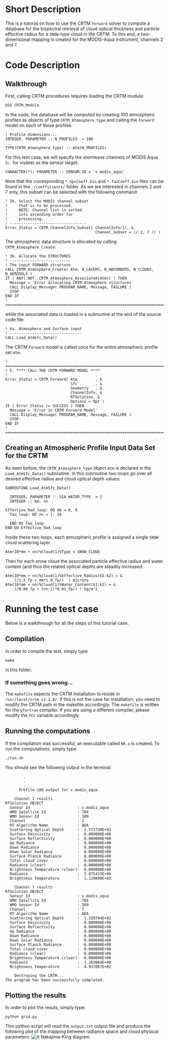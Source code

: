 # Short Description
This is a tutorial on how to use the CRTM `Forward` solver to compute a database for the bispectral retrieval of cloud optical thickness and particle effective radius for a `SNOW`-type cloud in the CRTM.
To this end, a two-dimensional mapping is created for the MODIS-Aqua instrument, channels 2 and 7.
# Code Description
## Walkthrough
First, calling CRTM procedures requires loading the CRTM module:
```Fortran
USE CRTM_Module
```
In the code, the database will be computed by creating 100 atmospheric profiles as objects of type `CRTM_Atmosphere_type` and calling the `Forward` model on each of these profiles:
```Fortran
! Profile dimensions...
INTEGER, PARAMETER :: N_PROFILES  = 100
...
TYPE(CRTM_Atmosphere_type) :: Atm(N_PROFILES)
```
For this test case, we will specify the shortwave channels of MODIS Aqua (`v.` for visible) as the sensor target:
```Fortran
CHARACTER(*), PARAMETER :: SENSOR_ID = 'v.modis_aqua'
```
Note that the corresponding `*.SpcCoeff.bin` and `*.TauCoeff.bin` files can be found in the `./coefficients/` folder.
As we are interested in channels 2 and 7 only, this subset can be selected with the following command:
```Fortran
! 2b. Select the MODIS channel subset
!     that is to be processed.
!     NOTE: Channel list is sorted
!     into ascending order for
!     processing.
! ----------------------------------
Error_Status = CRTM_ChannelInfo_Subset( ChannelInfo(1), &
                                        Channel_Subset = (/ 2, 7 /) )
```
The atmospheric data structure is allocated by calling `CRTM_Atmosphere_Create`:
```Fortran
! 3b. Allocate the STRUCTURES
! ---------------------------
! The input FORWARD structure
CALL CRTM_Atmosphere_Create( Atm, N_LAYERS, N_ABSORBERS, N_CLOUDS, N_AEROSOLS )
IF ( ANY(.NOT. CRTM_Atmosphere_Associated(Atm)) ) THEN
  Message = 'Error allocating CRTM Atmosphere structures'
  CALL Display_Message( PROGRAM_NAME, Message, FAILURE )
  STOP
END IF
! ============================================================================
```
while the associated data is loaded in a subroutine at the end of the source code file:
```
! 4a. Atmosphere and Surface input
! --------------------------------
CALL Load_AtmSfc_Data()
```
The CRTM `Forward` model is called once for the entire atmospheric profile set `Atm`:
```Fortran
! ============================================================================
! 5. **** CALL THE CRTM FORWARD MODEL ****
!
Error_Status = CRTM_Forward( Atm        , &
                             Sfc        , &
                             Geometry   , &
                             ChannelInfo, &
                             RTSolution, &
                             Options = Opt )
IF ( Error_Status /= SUCCESS ) THEN
  Message = 'Error in CRTM Forward Model'
  CALL Display_Message( PROGRAM_NAME, Message, FAILURE )
  STOP
END IF
! ============================================================================
```
## Creating an Atmospheric Profile Input Data Set for the CRTM
As seen before, the `CRTM_Atmosphere_type` object `Atm` is declared in the `Load_AtmSfc_Data()` subroutine.
In this subroutine two loops go over all desired effective radius and cloud optical depth values:
```Fortran
SUBROUTINE Load_AtmSfc_Data()

  INTEGER, PARAMETER :: SEA_WATER_TYPE  = 1
  INTEGER :: mm, nn 

Effective_Rad_loop: DO mm = 0, 9
  Tau_loop: DO nn = 1, 10
  ...
  END DO Tau_loop
END DO Effective_Rad_loop
```
Inside these two loops, each atmospheric profile is assigned a single `SNOW` cloud scattering layer.
```
Atm(10*mm + nn)%Cloud(1)%Type = SNOW_CLOUD
```
Then for each snow cloud the associated particle effective radius and water content (and thus the related optical depth) are steadily increased.
```Fortran
Atm(10*mm + nn)%Cloud(1)%Effective_Radius(k1:k2) = &
    (/1.5_fp + mm*1.0_fp/)  ! microns
Atm(10*mm + nn)%Cloud(1)%Water_Content(k1:k2) = &
    (/0.06_fp + (nn-1)*0.01_fp/) ! kg/m^2
```
    

# Running the test case
Below is a walkthrough for all the steps of this tutorial case.

## Compilation
In order to compile the test, simply type 
```shell
make 
```
in this folder.

### If something goes wrong...
The `makefile` expects the CRTM installation to reside in `/usr/local/crtm_v2.3.0/`.
If this is not the case for installation, you need to modify the CRTM path in the makefile accordingly.
The `makefile` is written for the `gfortran`  compiler. If you are using a different compiler, please modify the `FCC` variable accordingly.

## Running the computations
If the compilation was successful, an executable called `NK.x` is created.
To run the computations, simply type:
```
./run.sh
```
You should see the following output in the terminal:
```Fortran
        .
        .
        .
      Profile 100 output for v.modis_aqua

    Channel 2 results
RTSolution OBJECT
  Sensor Id                     : v.modis_aqua
  WMO Satellite Id              : 784
  WMO Sensor Id                 : 389
  Channel                       : 2
  RT Algorithm Name             : ADA                 
  Scattering Optical Depth      :  2.772730E+02
  Surface Emissivity            :  0.000000E+00
  Surface Reflectivity          :  0.000000E+00
  Up Radiance                   :  0.000000E+00
  Down Radiance                 :  0.000000E+00
  Down Solar Radiance           :  0.000000E+00
  Surface Planck Radiance       :  0.000000E+00
  Total cloud cover             :  0.000000E+00
  Radiance (clear)              :  0.000000E+00
  Brightness Temperature (clear):  0.000000E+00
  Radiance                      :  5.875433E+00
  Brightness Temperature        :  1.119890E+03

    Channel 7 results
RTSolution OBJECT
  Sensor Id                     : v.modis_aqua
  WMO Satellite Id              : 784
  WMO Sensor Id                 : 389
  Channel                       : 7
  RT Algorithm Name             : ADA                 
  Scattering Optical Depth      :  1.338794E+02
  Surface Emissivity            :  0.000000E+00
  Surface Reflectivity          :  0.000000E+00
  Up Radiance                   :  0.000000E+00
  Down Radiance                 :  0.000000E+00
  Down Solar Radiance           :  0.000000E+00
  Surface Planck Radiance       :  0.000000E+00
  Total cloud cover             :  0.000000E+00
  Radiance (clear)              :  0.000000E+00
  Brightness Temperature (clear):  0.000000E+00
  Radiance                      :  1.283064E+00
  Brightness Temperature        :  4.937087E+02

    Destroying the CRTM...
The program has been successfully completed.
```

## Plotting the results
In order to plot the resuts, simply type:
```
python grid.py
```
This python script will read the `output.txt` output file and produce the following plot of the mapping between radiance space and cloud physical parameters:
![A Nakajima-King diagram.](NK_diagram.png)
